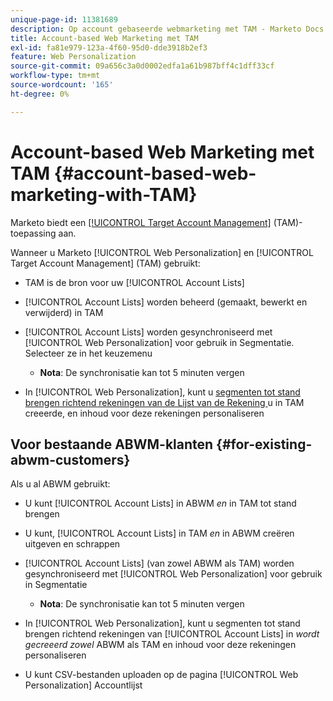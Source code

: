 ```yaml
---
unique-page-id: 11381689
description: Op account gebaseerde webmarketing met TAM - Marketo Docs - Productdocumentatie
title: Account-based Web Marketing met TAM
exl-id: fa81e979-123a-4f60-95d0-dde3918b2ef3
feature: Web Personalization
source-git-commit: 09a656c3a0d0002edfa1a61b987bff4c1dff33cf
workflow-type: tm+mt
source-wordcount: '165'
ht-degree: 0%

---
```


# Account-based Web Marketing met TAM {#account-based-web-marketing-with-TAM}

Marketo biedt een [[!UICONTROL Target Account Management]](/help/marketo/product-docs/target-account-management/setup-tam/target-account-management-overview.md) (TAM)-toepassing aan.

Wanneer u Marketo [!UICONTROL Web Personalization] en [!UICONTROL Target Account Management] (TAM) gebruikt:

* TAM is de bron voor uw [!UICONTROL Account Lists]
* [!UICONTROL Account Lists] worden beheerd (gemaakt, bewerkt en verwijderd) in TAM
* [!UICONTROL Account Lists] worden gesynchroniseerd met [!UICONTROL Web Personalization] voor gebruik in Segmentatie. Selecteer ze in het keuzemenu

   * **Nota**: De synchronisatie kan tot 5 minuten vergen

* In [!UICONTROL Web Personalization], kunt u [ segmenten tot stand brengen richtend rekeningen van de Lijst van de Rekening ](/help/marketo/product-docs/web-personalization/account-based-web-marketing/create-a-new-account-list.md) u in TAM creeerde, en inhoud voor deze rekeningen personaliseren

## Voor bestaande ABWM-klanten {#for-existing-abwm-customers}

Als u al ABWM gebruikt:

* U kunt [!UICONTROL Account Lists] in ABWM _en_ in TAM tot stand brengen
* U kunt, [!UICONTROL Account Lists] in TAM _en_ in ABWM creëren uitgeven en schrappen
* [!UICONTROL Account Lists] (van zowel ABWM als TAM) worden gesynchroniseerd met [!UICONTROL Web Personalization] voor gebruik in Segmentatie

   * **Nota**: De synchronisatie kan tot 5 minuten vergen

* In [!UICONTROL Web Personalization], kunt u segmenten tot stand brengen richtend rekeningen van [!UICONTROL Account Lists] in _wordt gecreeerd zowel_ ABWM als TAM en inhoud voor deze rekeningen personaliseren
* U kunt CSV-bestanden uploaden op de pagina [!UICONTROL Web Personalization] Accountlijst

